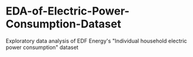 # EDA-of-Electric-Power-Consumption-Dataset
Exploratory data analysis of EDF Energy's "Individual household electric power consumption" dataset
